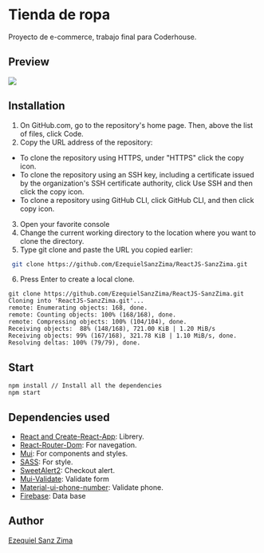 # Tienda de ropa

Proyecto de e-commerce, trabajo final para Coderhouse.

## Preview

![](https://github.com/EzequielSanzZima/ReactJS-SanzZima/tree/main/src/components/navBar/cartIcon/animation.gif)

## Installation

1. On GitHub.com, go to the repository's home page. Then, above the list of files, click Code.
2. Copy the URL address of the repository:
 - To clone the repository using HTTPS, under "HTTPS" click the copy icon.
 - To clone the repository using an SSH key, including a certificate issued by the organization's SSH certificate authority, click Use SSH and then click the copy icon.
 - To clone a repository using GitHub CLI, click GitHub CLI, and then click copy icon.
3. Open your favorite console
4. Change the current working directory to the location where you want to clone the directory.
5. Type git clone and paste the URL you copied earlier:

```bash
 git clone https://github.com/EzequielSanzZima/ReactJS-SanzZima.git
```
6. Press Enter to create a local clone.


```
git clone https://github.com/EzequielSanzZima/ReactJS-SanzZima.git
Cloning into 'ReactJS-SanzZima.git'...
remote: Enumerating objects: 168, done.
remote: Counting objects: 100% (168/168), done.
remote: Compressing objects: 100% (104/104), done.
Receiving objects:  88% (148/168), 721.00 KiB | 1.20 MiB/s
Receiving objects: 99% (167/168), 321.78 KiB | 1.10 MiB/s, done.
Resolving deltas: 100% (79/79), done.
```
## Start

```
npm install // Install all the dependencies
npm start
```
## Dependencies used
- [React and Create-React-App](https://reactjs.org/): Librery.
- [React-Router-Dom](https://es.reactjs.org/docs/react-dom.html): For navegation.
- [Mui](https://mui.com/): For components and styles.
- [SASS](https://sass-lang.com/): For style. 
- [SweetAlert2](https://sweetalert2.github.io/): Checkout alert.
- [Mui-Validate](https://www.npmjs.com/package/mui-validate): Validate form 
- [Material-ui-phone-number](https://www.npmjs.com/package/material-ui-phone-number): Validate phone.
- [Firebase](https://firebase.google.com/?hl=es): Data base


## Author
[Ezequiel Sanz Zima](https://www.linkedin.com/in/ezequiel-sanz-zima/)